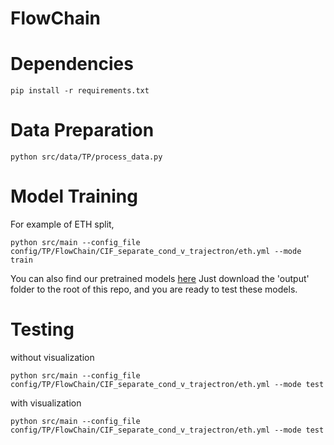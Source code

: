 # FlowChain


# Dependencies
```
pip install -r requirements.txt
```

# Data Preparation
```
python src/data/TP/process_data.py
```

# Model Training
For example of ETH split,
```
python src/main --config_file config/TP/FlowChain/CIF_separate_cond_v_trajectron/eth.yml --mode train
```

You can also find our pretrained models [here](https://drive.google.com/drive/folders/1bA0ut-qrgtr8rV5odUEKk25w9I__HjCY?usp=share_link)
Just download the 'output' folder to the root of this repo, and you are ready to test these models.

# Testing
without visualization
```
python src/main --config_file config/TP/FlowChain/CIF_separate_cond_v_trajectron/eth.yml --mode test
```

with visualization
```
python src/main --config_file config/TP/FlowChain/CIF_separate_cond_v_trajectron/eth.yml --mode test
```
